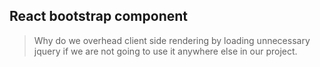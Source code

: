 ## React bootstrap component
> Why do we overhead client side rendering by loading unnecessary jquery if we
are not going to use it anywhere else in our project.


